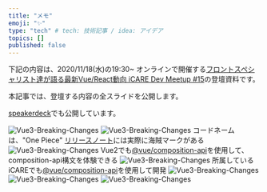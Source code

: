 ```yaml
---
title: "メモ"
emoji: "✨"
type: "tech" # tech: 技術記事 / idea: アイデア
topics: []
published: false
---
```


下記の内容は、2020/11/18(水)の19:30~ オンラインで開催する[フロントスペシャリスト達が語る最新Vue/React動向 iCARE Dev Meetup #15](https://icare.connpass.com/event/192817/)の登壇資料です。

本記事では、登壇する内容の全スライドを公開します。

[speakerdeck](https://speakerdeck.com/watsuyo_2/vue3-breaking-changes)でも公開しています。

![Vue3-Breaking-Changes](https://res.cloudinary.com/dwq6umozu/image/upload/v1605664145/Vue3-Breaking-Changes/Vue3-Breaking-Changes_mask-01_oogy5h.jpg)
![Vue3-Breaking-Changes](https://res.cloudinary.com/dwq6umozu/image/upload/v1605664145/Vue3-Breaking-Changes/Vue3-Breaking-Changes_mask-02_ewh5zz.jpg)
コードネームは、"One Piece"
[リリースノート](https://github.com/vuejs/vue-next/releases/tag/v3.0.0)には実際に海賊マークがある
![Vue3-Breaking-Changes](https://res.cloudinary.com/dwq6umozu/image/upload/v1605664146/Vue3-Breaking-Changes/Vue3-Breaking-Changes_mask-03_nekemn.jpg)
Vue2でも[@vue/composition-api](https://github.com/vuejs/composition-api)を使用して、composition-api構文を体験できる
![Vue3-Breaking-Changes](https://res.cloudinary.com/dwq6umozu/image/upload/v1605664145/Vue3-Breaking-Changes/Vue3-Breaking-Changes_mask-04_hcoiwo.jpg)
所属しているiCAREでも[@vue/composition-api](https://github.com/vuejs/composition-api)を使用して開発
![Vue3-Breaking-Changes](https://res.cloudinary.com/dwq6umozu/image/upload/v1605664145/Vue3-Breaking-Changes/Vue3-Breaking-Changes_mask-05_z72lsb.jpg)
![Vue3-Breaking-Changes](https://res.cloudinary.com/dwq6umozu/image/upload/v1605664146/Vue3-Breaking-Changes/Vue3-Breaking-Changes_mask-06_tpbkwa.jpg)
![Vue3-Breaking-Changes](https://res.cloudinary.com/dwq6umozu/image/upload/v1605664146/Vue3-Breaking-Changes/Vue3-Breaking-Changes_mask-07_tyacaw.jpg)
[<script setup>](https://github.com/vuejs/rfcs/blob/sfc-improvements/active-rfcs/0000-sfc-script-setup.md)と[<style vars>](https://github.com/vuejs/rfcs/blob/sfc-improvements/active-rfcs/0000-sfc-style-variables.md)は実験的な導入
![Vue3-Breaking-Changes](https://res.cloudinary.com/dwq6umozu/image/upload/v1605664146/Vue3-Breaking-Changes/Vue3-Breaking-Changes_mask-08_cyfrmz.jpg)
![Vue3-Breaking-Changes](https://res.cloudinary.com/dwq6umozu/image/upload/v1605664146/Vue3-Breaking-Changes/Vue3-Breaking-Changes_mask-09_s6edcp.jpg)
https://github.com/vuejs/vue-next/releases/tag/v3.0.0
https://composition-api.vuejs.org/

![Vue3-Breaking-Changes](https://res.cloudinary.com/dwq6umozu/image/upload/v1605664146/Vue3-Breaking-Changes/Vue3-Breaking-Changes_mask-10_oqjonc.jpg)
RFC (Request for comments) 、新機能や大幅な機能変更の仕様などが記載されている
https://github.com/vuejs/rfcs/

![Vue3-Breaking-Changes](https://res.cloudinary.com/dwq6umozu/image/upload/v1605664146/Vue3-Breaking-Changes/Vue3-Breaking-Changes_mask-11_li1o5o.jpg)
![Vue3-Breaking-Changes](https://res.cloudinary.com/dwq6umozu/image/upload/v1605664146/Vue3-Breaking-Changes/Vue3-Breaking-Changes_mask-12_qjyine.jpg)
![Vue3-Breaking-Changes](https://res.cloudinary.com/dwq6umozu/image/upload/v1605664147/Vue3-Breaking-Changes/Vue3-Breaking-Changes_mask-13_cw2kud.jpg)
![Vue3-Breaking-Changes](https://res.cloudinary.com/dwq6umozu/image/upload/v1605664147/Vue3-Breaking-Changes/Vue3-Breaking-Changes_mask-14_qp9sw4.jpg)
本LT時、最新のバージョンは3.0.2 (2020-10-20)
https://github.com/vuejs/vue-next/blob/master/CHANGELOG.md

![Vue3-Breaking-Changes](https://res.cloudinary.com/dwq6umozu/image/upload/v1605664147/Vue3-Breaking-Changes/Vue3-Breaking-Changes_mask-15_ym5yso.jpg)
例は`capitalize`という文字列を大文字にするfilterを作成したとする
![Vue3-Breaking-Changes](https://res.cloudinary.com/dwq6umozu/image/upload/v1605664147/Vue3-Breaking-Changes/Vue3-Breaking-Changes_mask-16_riykes.jpg)
![Vue3-Breaking-Changes](https://res.cloudinary.com/dwq6umozu/image/upload/v1605664147/Vue3-Breaking-Changes/Vue3-Breaking-Changes_mask-17_dqmxef.jpg)
![Vue3-Breaking-Changes](https://res.cloudinary.com/dwq6umozu/image/upload/v1605664147/Vue3-Breaking-Changes/Vue3-Breaking-Changes_mask-18_bimoxx.jpg)
例は`capitalize`という文字列を大文字にするfilterを作成したとする
https://github.com/vuejs/rfcs/blob/master/active-rfcs/0015-remove-filters.md

![Vue3-Breaking-Changes](https://res.cloudinary.com/dwq6umozu/image/upload/v1605664147/Vue3-Breaking-Changes/Vue3-Breaking-Changes_mask-19_bqjfhm.jpg)
![Vue3-Breaking-Changes](https://res.cloudinary.com/dwq6umozu/image/upload/v1605664148/Vue3-Breaking-Changes/Vue3-Breaking-Changes_mask-20_cpqdkw.jpg)
例は`input`要素を持つ子コンポーネントを作成したとする

![Vue3-Breaking-Changes](https://res.cloudinary.com/dwq6umozu/image/upload/v1605664148/Vue3-Breaking-Changes/Vue3-Breaking-Changes_mask-21_e0yxga.jpg)
例は`input`要素を持つ子コンポーネントを作成したとする

https://github.com/vuejs/rfcs/blob/master/active-rfcs/0011-v-model-api-change.md

![Vue3-Breaking-Changes](https://res.cloudinary.com/dwq6umozu/image/upload/v1605664147/Vue3-Breaking-Changes/Vue3-Breaking-Changes_mask-22_gzjuvd.jpg)
![Vue3-Breaking-Changes](https://res.cloudinary.com/dwq6umozu/image/upload/v1605664148/Vue3-Breaking-Changes/Vue3-Breaking-Changes_mask-23_bi2m3y.jpg)
![Vue3-Breaking-Changes](https://res.cloudinary.com/dwq6umozu/image/upload/v1605664148/Vue3-Breaking-Changes/Vue3-Breaking-Changes_mask-24_vhbhap.jpg)
https://github.com/vuejs/vue-next/issues/1734

![Vue3-Breaking-Changes](https://res.cloudinary.com/dwq6umozu/image/upload/v1605664148/Vue3-Breaking-Changes/Vue3-Breaking-Changes_mask-25_wgrqwc.jpg)
![Vue3-Breaking-Changes](https://res.cloudinary.com/dwq6umozu/image/upload/v1605664148/Vue3-Breaking-Changes/Vue3-Breaking-Changes_mask-26_hmc9r2.jpg)
![Vue3-Breaking-Changes](https://res.cloudinary.com/dwq6umozu/image/upload/v1605664148/Vue3-Breaking-Changes/Vue3-Breaking-Changes_mask-27_azsoff.jpg)
https://github.com/vuejs/rfcs/blob/sfc-improvements/active-rfcs/0000-sfc-script-setup.md

![Vue3-Breaking-Changes](https://res.cloudinary.com/dwq6umozu/image/upload/v1605664148/Vue3-Breaking-Changes/Vue3-Breaking-Changes_mask-28_bvudrk.jpg)
![Vue3-Breaking-Changes](https://res.cloudinary.com/dwq6umozu/image/upload/v1605664148/Vue3-Breaking-Changes/Vue3-Breaking-Changes_mask-29_b10hft.jpg)
https://github.com/vuejs/rfcs/blob/sfc-improvements/active-rfcs/0000-sfc-style-variables.md

![Vue3-Breaking-Changes](https://res.cloudinary.com/dwq6umozu/image/upload/v1605664148/Vue3-Breaking-Changes/Vue3-Breaking-Changes_mask-30_j67hr9.jpg)
https://github.com/vuejs/rfcs/
https://github.com/vuejs/vue-next
